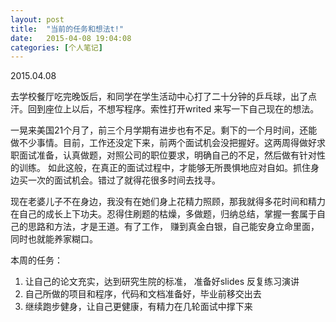 ```yaml
---
layout: post
title:  "当前的任务和想法t!"
date:   2015-04-08 19:04:08
categories: [个人笔记]
---
```

2015.04.08

去学校餐厅吃完晚饭后，和同学在学生活动中心打了二十分钟的乒乓球，出了点汗。回到座位上以后，不想写程序。索性打开writed 来写一下自己现在的想法。

一晃来美国21个月了，前三个月学期有进步也有不足。剩下的一个月时间，还能做不少事情。目前，工作还没定下来，前两个面试机会没把握好。这两周得做好求职面试准备，认真做题，对照公司的职位要求，明确自己的不足，然后做有针对性的训练。 如此这般，在真正的面试过程中，才能够无所畏惧地应对自如。抓住身边买一次的面试机会。错过了就得花很多时间去找寻。

现在老婆儿子不在身边，我没有在她们身上花精力照顾，那我就得多花时间和精力在自己的成长上下功夫。忍得住刷题的枯燥，多做题，归纳总结，掌握一套属于自己的思路和方法，才是王道。有了工作， 赚到真金白银，自己能安身立命里面，同时也就能养家糊口。

本周的任务：
1. 让自己的论文充实，达到研究生院的标准， 准备好slides 反复练习演讲
2. 自己所做的项目和程序，代码和文档准备好，毕业前移交出去
3. 继续跑步健身，让自己更健康，有精力在几轮面试中撑下来
